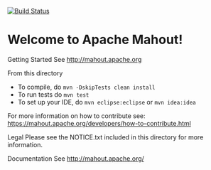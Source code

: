 [![Build Status](https://travis-ci.org/accenture/mahout.svg?branch=master)](https://travis-ci.org/accenture/mahout)


Welcome to Apache Mahout!
======================
Getting Started
  See http://mahout.apache.org

From this directory
  * To compile, do `mvn -DskipTests clean install`
  * To run tests do `mvn test`
  * To set up your IDE, do `mvn eclipse:eclipse` or `mvn idea:idea`

For more information on how to contribute see:
  https://mahout.apache.org/developers/how-to-contribute.html

Legal
 Please see the NOTICE.txt included in this directory for more information.

Documentation
  See http://mahout.apache.org/
